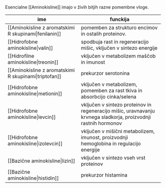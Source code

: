 Esencialne [[Aminokisline]] imajo v živih bitjih razne pomembne vloge.

| ime                                                                | funckija                                                                                                        |
| ------------------------------------------------------------------ | --------------------------------------------------------------------------------------------------------------- |
| [[Aminokisline z aromatskimi R skupinami\|fenilanin]]              | pomemben za strukturo encimov in ostalih proteinov.<br>                                                         |
| [[Hidrofobne aminokisline\|valin]]     | spodbuja rast in regeneracijo mišic, vključen v sintezo energije                                                |
| [[Hidrofilne aminokisline\|treonin]]      | vključen v metabolizem maščob in imunost                                                                        |
| [[Aminokisline z aromatskimi R skupinami\|triptofan]]              | prekurzor serotonina                                                                                            |
| [[Hidrofobne aminokisline\|metionin]]  | vključen v metabolizem, pomemben za rast tkiva in absorbcijo cinka/selena                                       |
| [[Hidrofobne aminokisline\|levcin]]    | vključen v sintezo proteinov in regeneracijo mišic, uravnavanju krvnega sladkorja, proizvodnji rastnih hormonov |
| [[Hidrofobne aminokisline\|izolevcin]] | vključen v mišični metabolizem, imunost, proizvodnji hemoglobina in regulacijo energije                         |
| [[Bazične aminokisline\|lizin]]           | vključen v sintezo vseh vrst proteinov                                                                          |
| [[Bazične aminokisline\|histidin]]        | prekurzor histamina                                                                                             |
